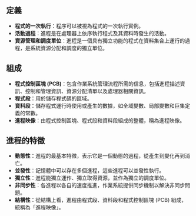 ## **定義**

- **程式的一次執行**：程序可以被視為程式的一次執行實例。
- **活動過程**：進程是在處理器上依序執行程式及其資料時發生的活動。
- **資源管理和調度單位**：進程是一個具有獨立功能的程式在資料集合上運行的過程，是系統資源分配和調度的獨立單位。

## **組成**

- **程式控制區塊 (PCB)**：包含作業系統管理流程所需的信息，包括進程描述資訊、控制和管理資訊、資源分配清單以及處理器相關資訊。
- **程式段**：用於儲存程式碼的區域。
- **資料段**：儲存程式運行時使用或產生的數據，如全域變數、局部變數和巨集定義的常數。
- **進程映像**：由程式控制區塊、程式段和資料段組成的整體，稱為進程映像。

## **進程的特徵**

- **動態性**：進程的最基本特徵，表示它是一個動態的過程，從產生到變化再到消亡。
- **並發性**：記憶體中可以存在多個進程，這些進程可以並發性執行。
- **獨立性**：進程能獨立運作、獨立取得資源，並作為獨立的調度單位。
- **非同步性**：各進程以各自的速度推進，作業系統提供同步機制以解決非同步問題。
- **結構性**：從結構上看，進程由程式段、資料段和程式控制區塊 (PCB) 組成，統稱為「進程映像」。